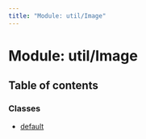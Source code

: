 ```yaml
---
title: "Module: util/Image"
---
```


# Module: util/Image

## Table of contents

### Classes

- [default](../classes/util_image.default.md)
